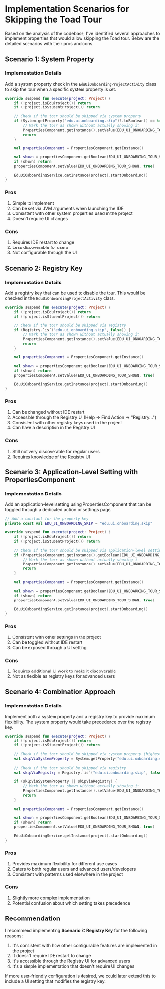 # Implementation Scenarios for Skipping the Toad Tour

Based on the analysis of the codebase, I've identified several approaches to implement properties that would allow skipping the Toad tour.
Below are the detailed scenarios with their pros and cons.

## Scenario 1: System Property

### Implementation Details
Add a system property check in the `EduUiOnboardingProjectActivity` class to skip the tour when a specific system property is set.

```kotlin
override suspend fun execute(project: Project) {
    if (!project.isEduProject()) return
    if (!project.isStudentProject()) return

    // Check if the tour should be skipped via system property
    if (System.getProperty("edu.ui.onboarding.skip")?.toBoolean() == true) {
        // Mark the tour as shown without actually showing it
        PropertiesComponent.getInstance().setValue(EDU_UI_ONBOARDING_TOUR_SHOWN, true)
        return
    }

    val propertiesComponent = PropertiesComponent.getInstance()

    val shown = propertiesComponent.getBoolean(EDU_UI_ONBOARDING_TOUR_SHOWN)
    if (shown) return
    propertiesComponent.setValue(EDU_UI_ONBOARDING_TOUR_SHOWN, true)

    EduUiOnboardingService.getInstance(project).startOnboarding()
}
```

### Pros
1. Simple to implement
2. Can be set via JVM arguments when launching the IDE
3. Consistent with other system properties used in the project
4. Doesn't require UI changes

### Cons
1. Requires IDE restart to change
2. Less discoverable for users
3. Not configurable through the UI

## Scenario 2: Registry Key

### Implementation Details
Add a registry key that can be used to disable the tour. This would be checked in the `EduUiOnboardingProjectActivity` class.

```kotlin
override suspend fun execute(project: Project) {
    if (!project.isEduProject()) return
    if (!project.isStudentProject()) return

    // Check if the tour should be skipped via registry
    if (Registry.`is`("edu.ui.onboarding.skip", false)) {
        // Mark the tour as shown without actually showing it
        PropertiesComponent.getInstance().setValue(EDU_UI_ONBOARDING_TOUR_SHOWN, true)
        return
    }

    val propertiesComponent = PropertiesComponent.getInstance()

    val shown = propertiesComponent.getBoolean(EDU_UI_ONBOARDING_TOUR_SHOWN)
    if (shown) return
    propertiesComponent.setValue(EDU_UI_ONBOARDING_TOUR_SHOWN, true)

    EduUiOnboardingService.getInstance(project).startOnboarding()
}
```

### Pros
1. Can be changed without IDE restart
2. Accessible through the Registry UI (Help -> Find Action -> "Registry...")
3. Consistent with other registry keys used in the project
4. Can have a description in the Registry UI

### Cons
1. Still not very discoverable for regular users
2. Requires knowledge of the Registry UI

## Scenario 3: Application-Level Setting with PropertiesComponent

### Implementation Details
Add an application-level setting using PropertiesComponent that can be toggled through a dedicated action or settings page.

```kotlin
// Add a constant for the property key
private const val EDU_UI_ONBOARDING_SKIP = "edu.ui.onboarding.skip"

override suspend fun execute(project: Project) {
    if (!project.isEduProject()) return
    if (!project.isStudentProject()) return

    // Check if the tour should be skipped via application-level setting
    if (PropertiesComponent.getInstance().getBoolean(EDU_UI_ONBOARDING_SKIP, false)) {
        // Mark the tour as shown without actually showing it
        PropertiesComponent.getInstance().setValue(EDU_UI_ONBOARDING_TOUR_SHOWN, true)
        return
    }

    val propertiesComponent = PropertiesComponent.getInstance()

    val shown = propertiesComponent.getBoolean(EDU_UI_ONBOARDING_TOUR_SHOWN)
    if (shown) return
    propertiesComponent.setValue(EDU_UI_ONBOARDING_TOUR_SHOWN, true)

    EduUiOnboardingService.getInstance(project).startOnboarding()
}
```

### Pros
1. Consistent with other settings in the project
2. Can be toggled without IDE restart
3. Can be exposed through a UI setting

### Cons
1. Requires additional UI work to make it discoverable
2. Not as flexible as registry keys for advanced users

## Scenario 4: Combination Approach

### Implementation Details
Implement both a system property and a registry key to provide maximum flexibility. The system property would take precedence over the registry key.

```kotlin
override suspend fun execute(project: Project) {
    if (!project.isEduProject()) return
    if (!project.isStudentProject()) return

    // Check if the tour should be skipped via system property (highest priority)
    val skipViaSystemProperty = System.getProperty("edu.ui.onboarding.skip")?.toBoolean() == true
    
    // Check if the tour should be skipped via registry
    val skipViaRegistry = Registry.`is`("edu.ui.onboarding.skip", false)
    
    if (skipViaSystemProperty || skipViaRegistry) {
        // Mark the tour as shown without actually showing it
        PropertiesComponent.getInstance().setValue(EDU_UI_ONBOARDING_TOUR_SHOWN, true)
        return
    }

    val propertiesComponent = PropertiesComponent.getInstance()

    val shown = propertiesComponent.getBoolean(EDU_UI_ONBOARDING_TOUR_SHOWN)
    if (shown) return
    propertiesComponent.setValue(EDU_UI_ONBOARDING_TOUR_SHOWN, true)

    EduUiOnboardingService.getInstance(project).startOnboarding()
}
```

### Pros
1. Provides maximum flexibility for different use cases
2. Caters to both regular users and advanced users/developers
3. Consistent with patterns used elsewhere in the project

### Cons
1. Slightly more complex implementation
2. Potential confusion about which setting takes precedence

## Recommendation

I recommend implementing **Scenario 2: Registry Key** for the following reasons:

1. It's consistent with how other configurable features are implemented in the project
2. It doesn't require IDE restart to change
3. It's accessible through the Registry UI for advanced users
4. It's a simple implementation that doesn't require UI changes

If more user-friendly configuration is desired, we could later extend this to include a UI setting that modifies the registry key.